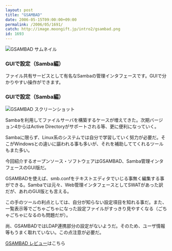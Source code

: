```yaml
---
layout: post
title: "GSAMBAD"
date: 2006-05-15T09:00:00+09:00
permalink: /2006/05/1691/
catch: http://image.moongift.jp/intro2/gsambad.png
id: 1693
---
```

 ![GSAMBAD サムネイル](http://image.moongift.jp/intro2/gsambad.t.png "GSAMBAD サムネイル")
  

### GUIで設定（Samba編）
  
ファイル共有サービスとして有名なSambaの管理インタフェースです。GUIで分かりやすい操作ができます。  
<!--more-->  

### GUIで設定（Samba編）
  

![GSAMBAD スクリーンショット](http://image.moongift.jp/intro2/gsambad.png "GSAMBAD スクリーンショット")

  

Sambaを利用してファイルサーバを構築するケースが増えてきた。次期バージョン4からはActive Directoryがサポートされる等、更に便利になっていく。

  

Sambaに限らず、Linux系のシステムでは自分で学習していく努力が必要だ。そこがWindowsとの違いに謳われる事も多いが、それを補助しててくれるツールもまた多い。

  

今回紹介するオープンソース・ソフトウェアはGSAMBAD、Samba管理インタフェースのGUI版だ。

  

GSAMBADを使えば、smb.confをテキストエディタでいじる事無く編集する事ができる。Sambaでは元々、Web管理インタフェースとしてSWATがあった訳だが、あれのGUI版とも言える。

  

この手のツールの利点としては、自分が知らない設定項目を知れる事だ。また、一覧表示等でごちゃごちゃになった設定ファイルがすっきり見やすくなる（ごちゃごちゃになるのも問題だが）。

  

尚、GSAMBADではLDAP連携部分の設定がないようだ。そのため、ユーザ情報等もうまく取れていない。この点注意が必要だ。

  

[GSAMBAD レビュー](http://oss.moongift.jp/review/i-1696.html)はこちら


